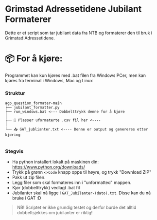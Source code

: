 # Grimstad Adressetidene Jubilant Formaterer

Dette er et script som tar jubilant data fra NTB og formaterer den til bruk i Grimstad Adressetidene. 

# 📦 For å kjøre:
Programmet kan kun kjøres med .bat filen fra Windows PCer, men kan kjøres fra terminal i Windows, Mac og Linux

### Struktur

```
agp_question_formater-main
├── jubilant_formatter.py
├── run_windows.bat <--- Dobbelttrykk denne for å kjøre
│
├── 📄 Plasser uformaterte .csv fil her <----
│
└── 📥 GAT_jublianter.txt <---- Denne er output og genereres etter kjøring
    
```

### Stegvis
+ Ha python installert lokalt på maskinen din: https://www.python.org/downloads/
+ Trykk på grønn `<>Code` knapp oppe til høyre, og trykk "Download ZIP"
+ Pakk ut zip filen.  
+ Legg filer som skal formateres inn i "unformatted" mappen.
+ Kjør (dobbelttrykk) vedlagt .bat fil
+ Jubilanter skal nå ligge i `GAT_Jubilanter-(dato).txt`. Disse kan du nå bruke i GAT :D

> NB! Scriptet er ikke grundig testet og derfor burde det alltid dobbeltsjekkes om jubilanter er riktig! 
